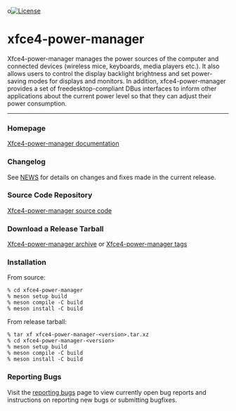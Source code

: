 o[![License](https://img.shields.io/badge/License-GPL%20v2-blue.svg)](https://gitlab.xfce.org/xfce/xfce4-power-manager/-/blob/master/COPYING)

# xfce4-power-manager

Xfce4-power-manager manages the power sources of the computer and connected 
devices (wireless mice, keyboards, media players etc.). It also allows users 
to control the display backlight brightness and set power-saving modes for 
displays and monitors.
In addition, xfce4-power-manager provides a set of freedesktop-compliant DBus
interfaces to inform other applications about the current power level so that 
they can adjust their power consumption.

----

### Homepage

[Xfce4-power-manager documentation](https://docs.xfce.org/xfce/xfce4-power-manager/start)

### Changelog

See [NEWS](https://gitlab.xfce.org/xfce/xfce4-power-manager/-/blob/master/NEWS) for details on changes and fixes made in the current release.

### Source Code Repository

[Xfce4-power-manager source code](https://gitlab.xfce.org/xfce/xfce4-power-manager)

### Download a Release Tarball

[Xfce4-power-manager archive](https://archive.xfce.org/src/xfce/xfce4-power-manager)
    or
[Xfce4-power-manager tags](https://gitlab.xfce.org/xfce/xfce4-power-manager/-/tags)

### Installation

From source: 

    % cd xfce4-power-manager
    % meson setup build
    % meson compile -C build
    % meson install -C build

From release tarball:

    % tar xf xfce4-power-manager-<version>.tar.xz
    % cd xfce4-power-manager-<version>
    % meson setup build
    % meson compile -C build
    % meson install -C build

### Reporting Bugs

Visit the [reporting bugs](https://docs.xfce.org/xfce/xfce4-power-manager/bugs) page to view currently open bug reports and instructions on reporting new bugs or submitting bugfixes.

